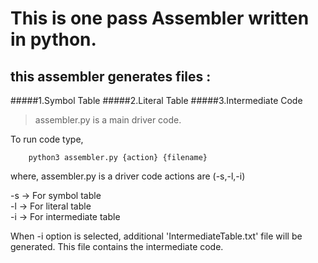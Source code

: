  # This is one pass Assembler written in python.
 
 ## this assembler generates files : 
 #####1.Symbol Table
 #####2.Literal Table
 #####3.Intermediate Code

> assembler.py is a main driver code. 
  
  To run code type,

        python3 assembler.py {action} {filename}


where, assembler.py is a driver code actions are (-s,-l,-i) 

-s -> For symbol table   
-l -> For literal table    
-i -> For intermediate table 

When -i option is selected, 
additional 'IntermediateTable.txt' file will be generated. 
This file contains the intermediate code.

#
